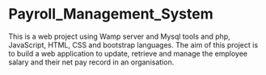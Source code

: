 # Payroll_Management_System
This is a web project using Wamp server and Mysql tools and php, JavaScript, HTML, CSS and bootstrap languages. The aim of this project is to build a web application to update, retrieve and manage the employee salary and their net pay record in an organisation.
